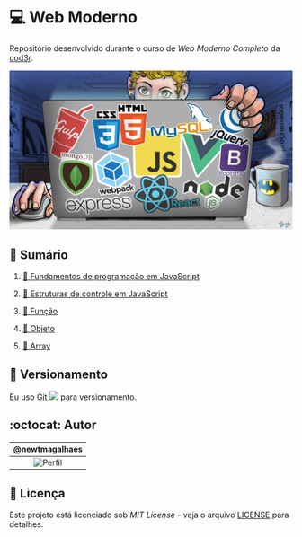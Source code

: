 # :computer: Web Moderno

Repositório desenvolvido durante o curso de _Web Moderno Completo_ da [cod3r](https://www.cod3r.com.br/courses/web-moderno 'Link para o site do curso').

![capaDoCurso](./assets/capaDoCurso.jpg)

## :bookmark_tabs: Sumário

1. [:bookmark: Fundamentos de programação em JavaScript](./WebModerno/01-fundamentos)

2. [:bookmark: Estruturas de controle em JavaScript](./WebModerno/02-estruturasDeControle)

3. [:bookmark: Função](./WebModerno/03-funcao)

4. [:bookmark: Objeto](./WebModerno/04-objeto)

5. [:bookmark: Array](./WebModerno/05-array)

## :pencil: Versionamento

Eu uso [Git <img src="https://raw.github.com/newtmagalhaes/Aprendendo-Linguagens/master/images/logos/git.svg?sanitize=true" width="15">](https://git-scm.com) para versionamento.

## :octocat: Autor

|                             @newtmagalhaes                              |
| :---------------------------------------------------------------------: |
| ![Perfil](https://avatars.githubusercontent.com/newtmagalhaes?size=100) |

## :scroll: Licença

Este projeto está licenciado sob _MIT License_ - veja o arquivo [LICENSE](./LICENSE 'Licença do repositório') para detalhes.
